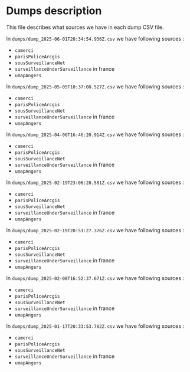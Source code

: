# Dumps description

This file describes what sources we have in each dump CSV file.

In `dumps/dump_2025-06-01T20:34:54.936Z.csv` we have following sources :
 - `camerci`
 - `parisPoliceArcgis`
 - `sousSurveillanceNet`
 - `surveillanceUnderSurveillance` in france
 - `umapAngers`

In `dumps/dump_2025-05-05T10:37:08.527Z.csv` we have following sources :
 - `camerci`
 - `parisPoliceArcgis`
 - `sousSurveillanceNet`
 - `surveillanceUnderSurveillance` in france
 - `umapAngers`

In `dumps/dump_2025-04-06T16:46:20.914Z.csv` we have following sources :
 - `camerci`
 - `parisPoliceArcgis`
 - `sousSurveillanceNet`
 - `surveillanceUnderSurveillance` in france
 - `umapAngers`

In `dumps/dump_2025-02-19T23:06:28.581Z.csv` we have following sources :
 - `camerci`
 - `parisPoliceArcgis`
 - `sousSurveillanceNet`
 - `surveillanceUnderSurveillance` in france
 - `umapAngers`

In `dumps/dump_2025-02-19T20:53:27.376Z.csv` we have following sources :
 - `camerci`
 - `parisPoliceArcgis`
 - `sousSurveillanceNet`
 - `surveillanceUnderSurveillance` in france
 - `umapAngers`

In `dumps/dump_2025-02-08T16:52:37.671Z.csv` we have following sources :
 - `camerci`
 - `parisPoliceArcgis`
 - `sousSurveillanceNet`
 - `surveillanceUnderSurveillance` in france
 - `umapAngers`


In `dumps/dump_2025-01-17T20:33:53.782Z.csv` we have following sources :
 - `camerci`
 - `parisPoliceArcgis`
 - `sousSurveillanceNet`
 - `surveillanceUnderSurveillance` in france
 - `umapAngers`
